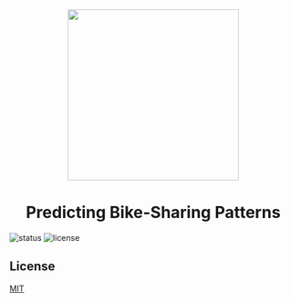 <div align="center">
  <a href="https://github.com/iamrajiv/Predicting-Bike-Sharing-Patterns">
    <img
      src="https://s3.amazonaws.com/video.udacity-data.com/topher/2018/August/5b68a9b1_bikeshare-li/bikeshare-li.jpg"
      height="300"
      width="300"
    />
  </a>
  <br />
  <h1>Predicting Bike-Sharing Patterns</h1>
</div>

![status](https://img.shields.io/badge/STATUS-ACTIVE-brightgreen.svg?style=flat-square) ![license](https://img.shields.io/badge/LICENSE-MIT-blue.svg?style=flat-square)

## License

[MIT](https://choosealicense.com/licenses/mit/)
